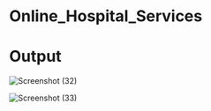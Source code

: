 # Online_Hospital_Services
# Output

![Screenshot (32)](https://github.com/AnjaliShingate/Online_Hospital_Services/assets/128605509/483df0f2-14ed-42c7-986c-e582346098a3)




![Screenshot (33)](https://github.com/AnjaliShingate/Online_Hospital_Services/assets/128605509/6d0002b5-8252-48cb-8d0a-7ddda5800d61)
